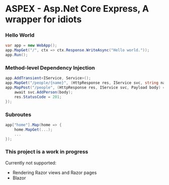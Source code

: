 # ASPEX - Asp.Net Core Express, A wrapper for idiots

### Hello World

```cs
var app = new WebApp();
app.MapGet("/", ctx => ctx.Response.WriteAsync("Hello world."));
app.Run();
```

### Method-level Dependency Injection
```cs
app.AddTransient<IService, Service>();
app.MapGet("/people/{name}", (HttpResponse res, IService svc, string name) => res.WriteJsonAsync(svc.GetPerson(name));
app.MapPost("/people", (HttpResponse res, IService svc, Payload body) => {
    await svc.AddPerson(body);
    res.StatusCode = 201;
});
```

### Subroutes
```cs
app["home"].Map(home => {
    home.MapGet(...);
    ...
});
```

### This project is a work in progress
Currently not supported:
- Rendering Razor views and Razor pages
- Blazor
